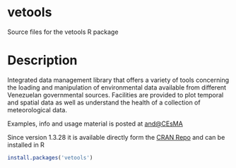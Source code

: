 vetools
=======

Source files for the vetools R package

Description
===========
Integrated data management library that offers a variety of 
tools concerning the loading and manipulation of environmental 
data available from different Venezuelan governmental sources. 
Facilities are provided to plot temporal and spatial data as 
well as understand the health of a collection of meteorological data.

Examples, info and usage material is posted at
[and@CEsMA](http://www.cesma.usb.ve/~andres/)

Since version 1.3.28 it is available directly form the 
[CRAN Repo](http://cran.r-project.org/web/packages/vetools/index.html)
and can be installed in R
```R
install.packages('vetools')
```
